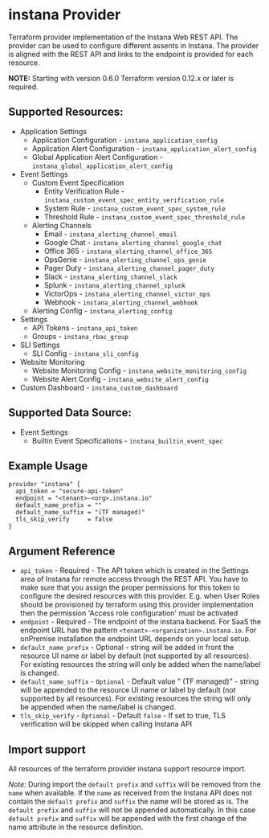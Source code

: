 # instana Provider

Terraform provider implementation of the Instana Web REST API. The provider can be used to configure different
assents in Instana. The provider is aligned with the REST API and links to the endpoint is provided for each 
resource. 

**NOTE:** Starting with version 0.6.0 Terraform version 0.12.x or later is required.

## Supported Resources:

* Application Settings
  * Application Configuration - `instana_application_config`
  * Application Alert Configuration - `instana_application_alert_config`
  * Global Application Alert Configuration - `instana_global_application_alert_config`
* Event Settings
  * Custom Event Specification
    * Entity Verification Rule - `instana_custom_event_spec_entity_verification_rule`
    * System Rule - `instana_custom_event_spec_system_rule`
    * Threshold Rule - `instana_custom_event_spec_threshold_rule`
  * Alerting Channels
    * Email - `instana_alerting_channel_email`
    * Google Chat - `instana_alerting_channel_google_chat`
    * Office 365 - `instana_alerting_channel_office_365`
    * OpsGenie - `instana_alerting_channel_ops_genie`
    * Pager Duty - `instana_alerting_channel_pager_duty`
    * Slack - `instana_alerting_channel_slack`
    * Splunk - `instana_alerting_channel_splunk`
    * VictorOps - `instana_alerting_channel_victor_ops`
    * Webhook - `instana_alerting_channel_webhook`
  * Alerting Config - `instana_alerting_config`
* Settings
  * API Tokens - `instana_api_token`
  * Groups - `instana_rbac_group`
* SLI Settings
  * SLI Config - `instana_sli_config`
* Website Monitoring
  * Website Monitoring Config - `instana_website_monitoring_config`
  * Website Alert Config - `instana_website_alert_config`
* Custom Dashboard - `instana_custom_dashboard`

## Supported Data Source:

* Event Settings
  * Builtin Event Specifications - `instana_builtin_event_spec`

## Example Usage

```hcl
provider "instana" {
  api_token = "secure-api-token"  
  endpoint = "<tenant>-<org>.instana.io"
  default_name_prefix = ""
  default_name_suffix = "(TF managed)"
  tls_skip_verify     = false
}
```

## Argument Reference

* `api_token` - Required - The API token which is created in the Settings area of Instana for remote access through 
the REST API. You have to make sure that you assign the proper permissions for this token to configure the desired 
resources with this provider. E.g. when User Roles should be provisioned by terraform using this provider implementation 
then the permission 'Access role configuration' must be activated
* `endpoint` - Required - The endpoint of the instana backend. For SaaS the endpoint URL has the pattern 
`<tenant>-<organization>.instana.io`. For onPremise installation the endpoint URL depends on your local setup.
* `default_name_prefix` - Optional - string will be added in front the resource UI name or label by default
(not supported by all resources). For existing resources the string will only be added when the name/label is changed.
* `default_name_suffix` - `Optional` - Default value " (TF managed)" - string will be appended to the resource UI name or 
label by default (not supported by all resources). For existing resources the string will only be appended when the 
name/label is changed.
* `tls_skip_verify` - `Òptional` - Default `false` - If set to true, TLS verification will be skipped when calling Instana API

## Import support

All resources of the terraform provider instana support resource import. 

*Note:* During import the `default prefix` and `suffix` will be removed from the `name` when
available. If the `name` as received from the Instana API does not contain the `default
prefix` and `suffix` the name will be stored as is. The `default prefix` and `suffix` will not
be appended automatically. In this case `default prefix` and `suffix` will be appended with the
first change of the name attribute in the resource definition.

